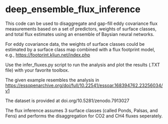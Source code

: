 # deep_ensemble_flux_inference
 
This code can be used to disaggregate and gap-fill eddy covariance flux measurements based on a set of predictors, weights of surface classes, and total flux estimates using an ensemble of Baysian neural networks.

For eddy covariance data, the weights of surface classes could be estimated by a surface class map combined with a flux footprint model, e.g., https://footprint.kljun.net/index.php

Use the infer_fluxes.py script to run the analysis and plot the results (.TXT file) with your favorite toolbox.

The given example resembles the analysis in https://essopenarchive.org/doi/full/10.22541/essoar.168394762.23256034/v1

The dataset is provided at doi.org/10.5281/zenodo.7913027

The flux inference assumes 3 surface classes (called Ponds, Palsas, and Fens) and performs the disaggregation for CO2 and CH4 fluxes seperately.
